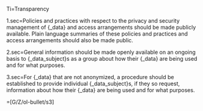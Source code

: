 Ti=Transparency

1.sec=Policies and practices with respect to the privacy and security management of {_data} and access arrangements should be made publicly available. Plain language summaries of these policies and practices and access arrangements should also be made public.

2.sec=General information should be made openly available on an ongoing basis to {_data_subject}s as a group about how their {_data} are being used and for what purposes.

3.sec=For {_data} that are not anonymized, a procedure should be established to provide individual {_data_subject}s, if they so request, information about how their {_data} are being used and for what purposes.

=[G/Z/ol-bullet/s3]
